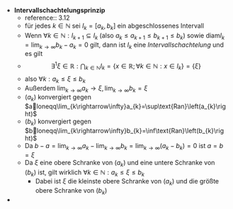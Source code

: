 - **Intervallschachtelungsprinzip**
	- reference:: 3.12
	- für jedes $k\in\mathbb{N}$ sei $I_{k}=\left\lbrack a_{k},b_{k}\right\rbrack$ ein abgeschlossenes Intervall
	- Wenn $\forall k\in\mathbb{N}:I_{k+1}\subseteq I_{k}$ (also $a_{k}\leq a_{k+1}\leq b_{k+1}\leq b_{k}$) sowie $\text{diam}I_{k}=\lim_{k\rightarrow\infty}b_{k}-a_{k}=0$ gilt, dann ist $I_{k}$ eine *Intervallschachtelung* und es gilt
	- $$\exists^1\xi\in\mathbb{R}:\bigcap_{k\in\mathbb{N}}I_{k}=\left\lbrace x\in\mathbb{R};\forall k\in\mathbb{N}:x\in I_{k}\right\rbrace=\left\lbrace\xi\right\rbrace$$
	- also $\forall k:a_{k}\leq\xi\leq b_{k}$
	- Außerdem $\lim_{k\rightarrow\infty}a_{k}\rightarrow\xi,\lim_{k\rightarrow\infty}b_{k}=\xi$
	- $\left(a_{k}\right)$ konvergiert gegen $aloneqq\lim_{k\rightarrow\infty}a_{k}=\sup\text{Ran}\left(a_{k}\right)$
	- $\left(b_{k}\right)$ konvergiert gegen $bloneqq\lim_{k\rightarrow\infty}b_{k}=\inf\text{Ran}\left(b_{k}\right)$
	- Da $b-a=\lim_{k\rightarrow\infty}a_{k}-\lim_{k\rightarrow\infty}b_{k}=\lim_{k\rightarrow\infty}\left(a_{k}-b_{k}\right)=0$ ist $a=b=\xi$
	- Da $\xi$ eine obere Schranke von $\left(a_{k}\right)$ und eine untere Schranke von $\left(b_{k}\right)$ ist, gilt wirklich $\forall k\in\mathbb{N}:a_{k}\leq\xi\leq b_{k}$
		- Dabei ist $\xi$ die kleinste obere Schranke von $\left(a_{k}\right)$ und die größte obere Schranke von $\left(b_{k}\right)$
-